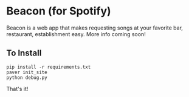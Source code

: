 Beacon (for Spotify)
====================

Beacon is a web app that makes requesting songs at your favorite bar, restaurant, establishment easy.  More info coming soon!

To Install
----------
```
pip install -r requirements.txt
paver init_site
python debug.py
```

That's it!